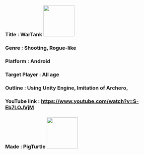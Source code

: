### Title : WarTank <img src="https://user-images.githubusercontent.com/49774211/99612797-9ed2c080-2a59-11eb-91b9-2029947d8f89.jpg"  width="100" height="100">

### Genre : Shooting, Rogue-like

### Platform : Android

### Target Player : All age

### Outline : Using Unity Engine, Imitation of Archero, 

### YouTube link : https://www.youtube.com/watch?v=S-Eb7LOJVjM

### Made : PigTurtle <img src="https://user-images.githubusercontent.com/49774211/99612548-223fe200-2a59-11eb-8a11-272f08d826b2.jpg"  width="100" height="100">

